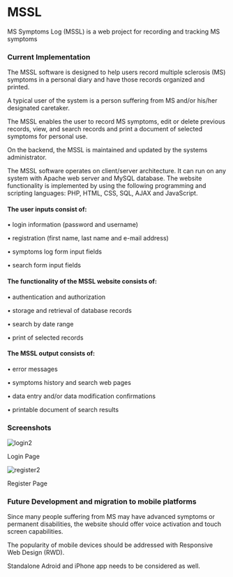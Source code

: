 # MSSL
MS Symptoms Log (MSSL) is a web project for recording and tracking MS symptoms

### Current Implementation

The MSSL software is designed to help users record multiple sclerosis (MS) symptoms in a personal diary and have those records organized and printed.

A typical user of the system is a person suffering from MS and/or his/her designated caretaker.

The MSSL enables the user to record MS symptoms, edit or delete previous records, view, and search records and print a document of selected symptoms for personal use.
 
On the backend, the MSSL is maintained and updated by the systems administrator.

The MSSL software operates on client/server architecture. It can run on any system with Apache web server and MySQL database. The website functionality is implemented by using the following programming and scripting languages: PHP, HTML, CSS, SQL, AJAX and JavaScript. 

#### The user inputs consist of: 

•	login information (password and username)

•	registration (first name, last name and e-mail address)

•	symptoms log form input fields

•	search form input fields


#### The functionality of the MSSL website consists of: 

•	authentication and authorization

•	storage and retrieval of database records

•	search by date range

•	print of selected records


#### The MSSL output consists of: 

•	error messages

•	symptoms history and search web pages

•	data entry and/or data modification confirmations

•	printable document of search results

### Screenshots

![login2](https://user-images.githubusercontent.com/30803397/30253665-ab7fc542-9657-11e7-95dd-e47dd2068f69.jpg)

Login Page

![register2](https://user-images.githubusercontent.com/30803397/30253690-36e44f7c-9658-11e7-8948-1e71716dc7f3.jpg)

Register Page


### Future Development and migration to mobile platforms

Since many people suffering from MS may have advanced symptoms or permanent disabilities, the website should offer voice activation and touch screen capabilities.
 
The popularity of mobile devices should be addressed with Responsive Web Design (RWD). 

Standalone Adroid and iPhone app needs to be considered as well. 

